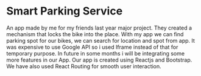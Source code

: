 # Smart Parking Service

An app made by me for my friends last year major project. They created a mechanism that locks the bike into the place. With my app we can find parking spot for our bikes, we can search for location and spot from app. It was expensive to use Google API so i used Iframe instead of that for temporary purpose. In future in some months i will be integrating some more features in our App.
Our app is created using Reactjs and Bootstrap. We have also used React Routing for smooth user interaction.
